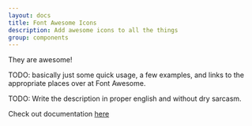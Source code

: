 ```yaml
---
layout: docs
title: Font Awesome Icons
description: Add awesome icons to all the things
group: components
---
```


They are awesome!

TODO: basically just some quick usage, a few examples, and links to the appropriate places over at Font Awesome.

TODO: Write the description in proper english and without dry sarcasm.

Check out documentation [here](http://fontawesome.io/examples/) 
